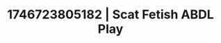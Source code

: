 ---
categories:
- Dirty inner voice
- AI-generated
- Back arch
- Body positivity
- Erotic gaze
- ASMR
- Caressing curves
- Cosplay
image: /assets/images/1746723805182.jpg
layout: post
seo:
  description: Featured content with artistic ABDL Play, Scat Fetish. HD images available.
  keywords: ABDL Play, Scat Fetish
  og_image: /assets/images/1746723805182.jpg
  schema_type: VisualArtwork
tags:
- ABDL Play
- Scat Fetish
- '#1746723805182'
title: 1746723805182 | Scat Fetish ABDL Play
---